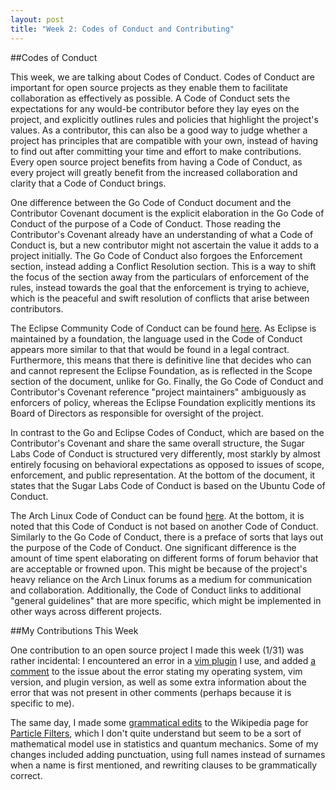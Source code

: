 ```yaml
---
layout: post
title: "Week 2: Codes of Conduct and Contributing"
---
```


##Codes of Conduct 

This week, we are talking about Codes of Conduct. Codes of Conduct are
important for open source projects as they enable them to facilitate
collaboration as effectively as possible. A Code of Conduct sets the
expectations for any would-be contributor before they lay eyes on the
project, and explicitly outlines rules and policies that highlight the
project's values.  As a contributor, this can also be a good way to judge
whether a project has principles that are compatible with your own, instead
of having to find out after committing your time and effort to make
contributions. Every open source project benefits from having a Code of
Conduct, as every project will greatly benefit from the increased
collaboration and clarity that a Code of Conduct brings.

<!--more-->

One difference between the Go Code of Conduct document and the Contributor
Covenant document is the explicit elaboration in the Go Code of Conduct of
the purpose of a Code of Conduct. Those reading the Contributor's Covenant
already have an understanding of what a Code of Conduct is, but a new
contributor might not ascertain the value it adds to a project initially.
The Go Code of Conduct also forgoes the Enforcement section, instead adding
a Conflict Resolution section. This is a way to shift the focus of the
section away from the particulars of enforcement of the rules, instead
towards the goal that the enforcement is trying to achieve, which is the
peaceful and swift resolution of conflicts that arise between contributors.

The Eclipse Community Code of Conduct can be found
[here](https://www.eclipse.org/org/documents/Community_Code_of_Conduct.php).
As Eclipse is maintained by a foundation, the language used in the Code of
Conduct appears more similar to that that would be found in a legal
contract.  Furthermore, this means that there is definitive line that
decides who can and cannot represent the Eclipse Foundation, as is
reflected in the Scope section of the document, unlike for Go. Finally, the
Go Code of Conduct and Contributor's Covenant reference "project
maintainers" ambiguously as enforcers of policy, whereas the Eclipse
Foundation explicitly mentions its Board of Directors as responsible for
oversight of the project.

In contrast to the Go and Eclipse Codes of Conduct, which are based on the
Contributor's Covenant and share the same overall structure, the Sugar Labs
Code of Conduct is structured very differently, most starkly by almost
entirely focusing on behavioral expectations as opposed to issues of scope,
enforcement, and public representation. At the bottom of the document, it
states that the Sugar Labs Code of Conduct is based on the Ubuntu Code of
Conduct.

The Arch Linux Code of Conduct can be found
[here](https://terms.archlinux.org/docs/code-of-conduct/). At the bottom,
it is noted that this Code of Conduct is not based on another Code of
Conduct.  Similarly to the Go Code of Conduct, there is a preface of sorts
that lays out the purpose of the Code of Conduct. One significant
difference is the amount of time spent elaborating on different forms of
forum behavior that are acceptable or frowned upon. This might be because
of the project's heavy reliance on the Arch Linux forums as a medium for
communication and collaboration.  Additionally, the Code of Conduct links
to additional "general guidelines" that are more specific, which might be
implemented in other ways across different projects.

##My Contributions This Week

One contribution to an open source project I made this week (1/31) was
rather incidental: I encountered an error in a [vim
plugin](https://github.com/junegunn/goyo.vim) I use, and added [a
comment](https://github.com/junegunn/goyo.vim/issues/275#issuecomment-1410680154)
to the issue about the error stating my operating system, vim version, and
plugin version, as well as some extra information about the error that was
not present in other comments (perhaps because it is specific to me).

The same day, I made some [grammatical
edits](https://en.wikipedia.org/w/index.php?title=Particle_filter&diff=prev&oldid=1136725372)
to the Wikipedia page for [Particle
Filters](https://en.wikipedia.org/wiki/Particle_filter), which I don't quite
understand but seem to be a sort of mathematical model use in statistics and
quantum mechanics. Some of my changes included adding punctuation, using full
names instead of surnames when a name is first mentioned, and rewriting clauses
to be grammatically correct.
